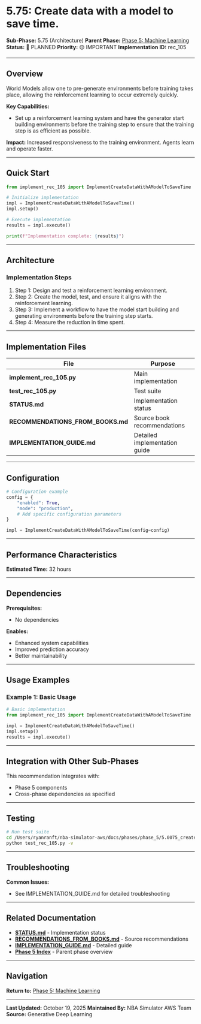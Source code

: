 # 5.75: Create data with a model to save time.

**Sub-Phase:** 5.75 (Architecture)
**Parent Phase:** [Phase 5: Machine Learning](../PHASE_5_INDEX.md)
**Status:** 🔵 PLANNED
**Priority:** 🟡 IMPORTANT
**Implementation ID:** rec_105

---

## Overview

World Models allow one to pre-generate environments before training takes place, allowing the reinforcement learning to occur extremely quickly.

**Key Capabilities:**
- Set up a reinforcement learning system and have the generator start building environments before the training step to ensure that the training step is as efficient as possible.

**Impact:**
Increased responsiveness to the training environment. Agents learn and operate faster.

---

## Quick Start

```python
from implement_rec_105 import ImplementCreateDataWithAModelToSaveTime

# Initialize implementation
impl = ImplementCreateDataWithAModelToSaveTime()
impl.setup()

# Execute implementation
results = impl.execute()

print(f"Implementation complete: {results}")
```

---

## Architecture

### Implementation Steps

1. Step 1: Design and test a reinforcement learning environment.
2. Step 2: Create the model, test, and ensure it aligns with the reinforcement learning.
3. Step 3: Implement a workflow to have the model start building and generating environments before the training step starts.
4. Step 4: Measure the reduction in time spent.

---

## Implementation Files

| File | Purpose |
|------|---------|
| **implement_rec_105.py** | Main implementation |
| **test_rec_105.py** | Test suite |
| **STATUS.md** | Implementation status |
| **RECOMMENDATIONS_FROM_BOOKS.md** | Source book recommendations |
| **IMPLEMENTATION_GUIDE.md** | Detailed implementation guide |

---

## Configuration

```python
# Configuration example
config = {
    "enabled": True,
    "mode": "production",
    # Add specific configuration parameters
}

impl = ImplementCreateDataWithAModelToSaveTime(config=config)
```

---

## Performance Characteristics

**Estimated Time:** 32 hours

---

## Dependencies

**Prerequisites:**
- No dependencies

**Enables:**
- Enhanced system capabilities
- Improved prediction accuracy
- Better maintainability

---

## Usage Examples

### Example 1: Basic Usage

```python
# Basic implementation
from implement_rec_105 import ImplementCreateDataWithAModelToSaveTime

impl = ImplementCreateDataWithAModelToSaveTime()
impl.setup()
results = impl.execute()
```

---

## Integration with Other Sub-Phases

This recommendation integrates with:
- Phase 5 components
- Cross-phase dependencies as specified

---

## Testing

```bash
# Run test suite
cd /Users/ryanranft/nba-simulator-aws/docs/phases/phase_5/5.0075_create_data_with_a_model_to_save_time
python test_rec_105.py -v
```

---

## Troubleshooting

**Common Issues:**
- See IMPLEMENTATION_GUIDE.md for detailed troubleshooting

---

## Related Documentation

- **[STATUS.md](STATUS.md)** - Implementation status
- **[RECOMMENDATIONS_FROM_BOOKS.md](RECOMMENDATIONS_FROM_BOOKS.md)** - Source recommendations
- **[IMPLEMENTATION_GUIDE.md](IMPLEMENTATION_GUIDE.md)** - Detailed guide
- **[Phase 5 Index](../PHASE_5_INDEX.md)** - Parent phase overview

---

## Navigation

**Return to:** [Phase 5: Machine Learning](../PHASE_5_INDEX.md)

---

**Last Updated:** October 19, 2025
**Maintained By:** NBA Simulator AWS Team
**Source:** Generative Deep Learning
